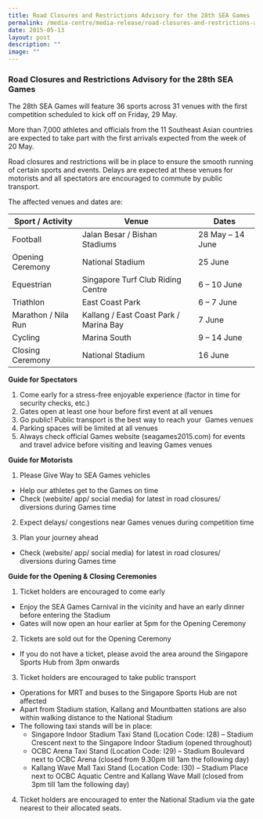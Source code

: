 ```yaml
---
title: Road Closures and Restrictions Advisory for the 28th SEA Games
permalink: /media-centre/media-release/road-closures-and-restrictions-advisory-for-the-28th-sea-games/
date: 2015-05-13
layout: post
description: ""
image: ""
---
```

### **Road Closures and Restrictions Advisory for the 28th SEA Games**
The 28th SEA Games will feature 36 sports across 31 venues with the first competition scheduled to kick off on Friday, 29 May.

More than 7,000 athletes and officials from the 11 Southeast Asian countries are expected to take part with the first arrivals expected from the week of 20 May.

Road closures and restrictions will be in place to ensure the smooth running of certain sports and events. Delays are expected at these venues for motorists and all spectators are encouraged to commute by public transport.

The affected venues and dates are:

| **Sport / Activity** | **Venue** | **Dates** |
| -------- | -------- | -------- |
| Football | Jalan Besar / Bishan Stadiums | 28 May – 14 June |
| Opening Ceremony | National Stadium | 25 June |
| Equestrian | Singapore Turf Club Riding Centre | 6 – 10 June |
| Triathlon | East Coast Park | 6 – 7 June |
| Marathon / Nila Run | Kallang / East Coast Park / Marina Bay | 7 June |
| Cycling | Marina South | 9 – 14 June |
| Closing Ceremony | National Stadium | 16 June |

**Guide for Spectators**

1.  Come early for a stress-free enjoyable experience (factor in time for security checks, etc.)
2.  Gates open at least one hour before first event at all venues
3.  Go public! Public transport is the best way to reach your  Games venues
4.  Parking spaces will be limited at all venues
5.  Always check official Games website (seagames2015.com) for events and travel advice before visiting and leaving Games venues

**Guide for Motorists**

1. Please Give Way to SEA Games vehicles

*   Help our athletes get to the Games on time
*   Check (website/ app/ social media) for latest in road closures/ diversions during Games time

2. Expect delays/ congestions near Games venues during competition time

3. Plan your journey ahead

*   Check (website/ app/ social media) for latest in road closures/ diversions during Games time

**Guide for the Opening & Closing Ceremonies**

1. Ticket holders are encouraged to come early

*   Enjoy the SEA Games Carnival in the vicinity and have an early dinner before entering the Stadium
*   Gates will now open an hour earlier at 5pm for the Opening Ceremony

2. Tickets are sold out for the Opening Ceremony

*   If you do not have a ticket, please avoid the area around the Singapore Sports Hub from 3pm onwards

3. Ticket holders are encouraged to take public transport

*   Operations for MRT and buses to the Singapore Sports Hub are not affected
*   Apart from Stadium station, Kallang and Mountbatten stations are also within walking distance to the National Stadium
*   The following taxi stands will be in place:
	* Singapore Indoor Stadium Taxi Stand (Location Code: I28) – Stadium Crescent next to the Singapore Indoor Stadium (opened throughout)  
	* OCBC Arena Taxi Stand (Location Code: I29) – Stadium Boulevard next to OCBC Arena (closed from 9.30pm till 1am the following day)  
	* Kallang Wave Mall Taxi Stand (Location Code: I30) – Stadium Place next to OCBC Aquatic Centre and Kallang Wave Mall (closed from 3pm till 1am the following day)

4. Ticket holders are encouraged to enter the National Stadium via the gate nearest to their allocated seats.